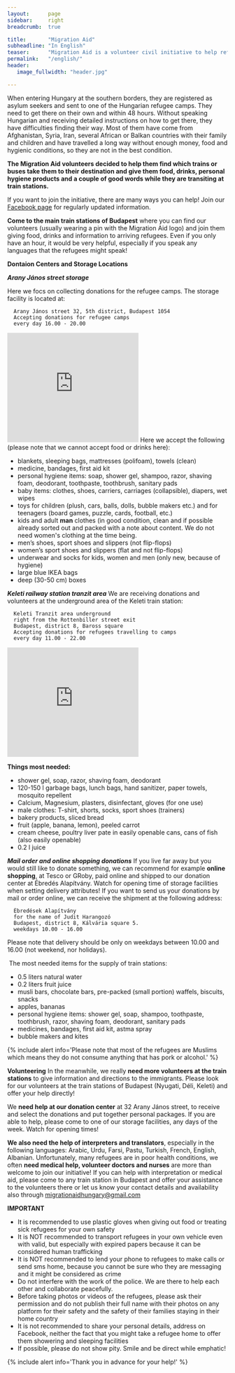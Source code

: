 ```yaml
---
layout:      page
sidebar:     right
breadcrumb:  true

title:       "Migration Aid"
subheadline: "In English"
teaser:      "Migration Aid is a volunteer civil initiative to help refugees arriving to Hungary reach their assigned refugee camps. "
permalink:   "/english/"
header:
   image_fullwidth: "header.jpg"

---
```


When entering Hungary at the southern borders, they are registered as asylum seekers and sent to one of the Hungarian refugee camps. They need to get there on their own and within 48 hours. Without speaking Hungarian and receiving detailed instructions on how to get there, they have difficulties finding their way. Most of them have come from Afghanistan, Syria, Iran, several African or Balkan countries with their family and children and have travelled a long way without enough money, food and hygienic conditions, so they are not in the best condition.

**The Migration Aid volunteers decided to help them find which trains or buses take them to their destination and give them food, drinks, personal hygiene products and a couple of good words while they are transiting at train stations.**

If you want to join the initiative, there are many ways you can help! Join our [Facebook page](https://www.facebook.com/migrationaidhungary) for regularly updated information.

**Come to the main train stations of Budapest** where you can find our volunteers (usually wearing a pin with the Migration Aid logo) and join them giving food, drinks and information to arriving refugees. Even if you only have an hour, it would be very helpful, especially if you speak any languages that the refugees might speak!

**Dontaion Centers and Storage Locations**

***Arany János street storage***

Here we focs on collecting donations for the refugee camps. The storage facility is located at:

      Arany János street 32, 5th district, Budapest 1054
      Accepting donations for refugee camps
      every day 16.00 - 20.00
<iframe src="https://www.google.com/maps/embed?pb=!1m18!1m12!1m3!1d2695.352087543368!2d19.053386!3d47.502534!2m3!1f0!2f0!3f0!3m2!1i1024!2i768!4f13.1!3m3!1m2!1s0x4741dc14ca087bed%3A0xd29042512db8ff08!2sArany+J%C3%A1nos+u.+32%2C+Budapest%2C+1051!5e0!3m2!1sen!2shu!4v1439208024356" width="300" height="250" frameborder="0" style="border:0" allowfullscreen></iframe>
Here we accept the following (please note that we cannot accept food or drinks here):

- blankets, sleeping bags, mattresses (polifoam), towels (clean) 
- medicine, bandages, first aid kit
- personal hygiene items: soap, shower gel, shampoo, razor, shaving foam, deodorant, toothpaste, toothbrush, sanitary pads
- baby items: clothes, shoes, carriers, carriages (collapsible), diapers, wet wipes 
- toys for children (plush, cars, balls, dolls, bubble makers etc.) and for teenagers (board games, puzzle, cards, football, etc.) 
- kids and adult **man** clothes (in good condition, clean and if possible already sorted out and packed with a note about content. We do not need women's clothing at the time being.
- men’s shoes, sport shoes and slippers (not flip-flops)
- women’s sport shoes and slippers (flat and not flip-flops)
- underwear and socks for kids, women and men (only new, because of hygiene)
- large blue IKEA bags
- deep (30-50 cm) boxes

***Keleti railway station tranzit area***
We are receiving donations and volunteers at the underground area of the Keleti train station:
      
      Keleti Tranzit area underground
      right from the Rottenbiller street exit
      Budapest, district 8, Baross square
      Accepting donations for refugees travelling to camps
      every day 11.00 - 22.00

<iframe src="https://www.google.com/maps/embed?pb=!1m18!1m12!1m3!1d1347.7420789986747!2d19.081605084579945!3d47.499961616993176!2m3!1f0!2f0!3f0!3m2!1i1024!2i768!4f13.1!3m3!1m2!1s0x4741dc89ed85b587%3A0x6b75c3ede804dc7a!2zQnVkYXBlc3QsIEJhcm9zcyB0w6lyaSBhbHVsasOhcsOz!5e0!3m2!1sen!2shu!4v1439208100610" width="300" height="250" frameborder="0" style="border:0" allowfullscreen></iframe>

**Things most needed:**

- shower gel, soap, razor, shaving foam, deodorant
- 120-150 l garbage bags, lunch bags, hand sanitizer, paper towels, mosquito repellent
- Calcium, Magnesium, plasters, disinfectant, gloves (for one use)
- male clothes: T-shirt, shorts, socks, sport shoes (trainers)
- bakery products, sliced bread
- fruit (apple, banana, lemon), peeled carrot
- cream cheese, poultry liver pate in easily openable cans, cans of fish (also easily openable)
- 0.2 l juice 

***Mail order and online shopping donations***
If you live far away but you would still like to donate something, we can recommend for example **online shopping**, at Tesco or GRoby, paid online and shipped to our donation center at Ébredés Alapítvány. Watch for opening time of storage facilities when setting delivery attributes!
If you want to send us your donations by mail or order online, we can receive the shipment at the following address:
      
      Ébredések Alapítvány
      for the name of Judit Harangozó
      Budapest, district 8, Kálvária square 5.
      weekdays 10.00 - 16.00

Please note that delivery should be only on weekdays between 10.00 and 16.00 (not weekend, nor holidays).

 The most needed items for the supply of train stations:

- 0.5 liters natural water
- 0.2 liters fruit juice
- musli bars, chocolate bars, pre-packed (small portion) waffels, biscuits, snacks
- apples, bananas
- personal hygiene items: shower gel, soap, shampoo, toothpaste, toothbrush, razor, shaving foam, deodorant, sanitary pads
- medicines, bandages, first aid kit, astma spray
- bubble makers and kites

{% include alert info='Please note that most of the refugees are Muslims which means they do not consume anything that has pork or alcohol.' %}

**Volunteering**
In the meanwhile, we really **need more volunteers at the train stations** to give information and directions to the immigrants. Please look for our volunteers at the train stations of Budapest (Nyugati, Déli, Keleti) and offer your help directly!

We **need help at our donation center** at 32 Arany János street, to receive and select the donations and put together personal packages. If you are able to help, please come to one of our storage facilities, any days of the week. Watch for opening times!

**We also need the help of interpreters and translators**, especially in the following languages: Arabic, Urdu, Farsi, Pastu, Turkish, French, English, Albanian. Unfortunately, many refugees are in poor health conditions, we often **need medical help, volunteer doctors and nurses** are more than welcome to join our initiative! If you can help with interpretation or medical aid, please come to any train station in Budapest and offer your assistance to the volunteers there or let us know your contact details and availability also through migrationaidhungary@gmail.com

**IMPORTANT**

- It is recommended to use plastic gloves when giving out food or treating sick refugees for your own safety
- It is NOT recommended to transport refugees in your own vehicle even with valid, but especially with expired papers because it can be considered human trafficking
- It is NOT recommended to lend your phone to refugees to make calls or send sms home, because you cannot be sure who they are messaging and it might be considered as crime
- Do not interfere with the work of the police. We are there to help each other and collaborate peacefully.
- Before taking photos or videos of the refugees, please ask their permission and do not publish their full name with their photos on any platform for their safety and the safety of their families staying in their home country
- It is not recommended to share your personal details, address on Facebook, neither the fact that you might take a refugee home to offer them showering and sleeping facilities
- If possible, please do not show pity. Smile and be direct while emphatic!

{% include alert info='Thank you in advance for your help!' %}
